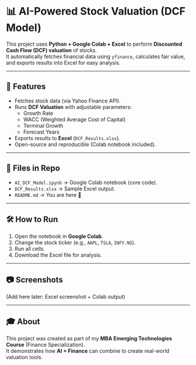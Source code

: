 # 📊 AI-Powered Stock Valuation (DCF Model)

This project uses **Python + Google Colab + Excel** to perform **Discounted Cash Flow (DCF) valuation** of stocks.  
It automatically fetches financial data using `yfinance`, calculates fair value, and exports results into Excel for easy analysis.

---

## 🚀 Features
- Fetches stock data (via Yahoo Finance API).
- Runs **DCF Valuation** with adjustable parameters:
  - Growth Rate
  - WACC (Weighted Average Cost of Capital)
  - Terminal Growth
  - Forecast Years
- Exports results to **Excel** (`DCF_Results.xlsx`).
- Open-source and reproducible (Colab notebook included).

---

## 📂 Files in Repo
- `AI_DCF_Model.ipynb` → Google Colab notebook (core code).  
- `DCF_Results.xlsx` → Sample Excel output.  
- `README.md` → You are here 🚀  

---

## 🛠️ How to Run
1. Open the notebook in **Google Colab**.  
2. Change the stock ticker (e.g., `AAPL`, `TSLA`, `INFY.NS`).  
3. Run all cells.  
4. Download the Excel file for analysis.

---

## 📷 Screenshots
(Add here later: Excel screenshot + Colab output)

---

## 🎓 About
This project was created as part of my **MBA Emerging Technologies Course** (Finance Specialization).  
It demonstrates how **AI + Finance** can combine to create real-world valuation tools.
